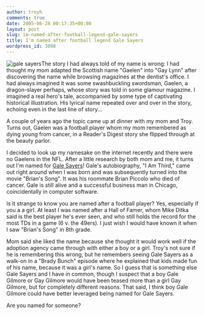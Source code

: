 ```yaml
---
author: troyh
comments: true
date: 2005-06-28 00:17:35+00:00
layout: post
slug: im-named-after-football-legend-gale-sayers
title: I'm named after football legend Gale Sayers
wordpress_id: 3098
---
```


![gale sayers](http://troyandgay.com/pix/hofsayers.jpg)The story I had always told of my name is wrong: I had thought my mom adapted the Scottish name "Gaelen" into "Gay Lynn" after discovering the name while browsing magazines at the dentist's office.  I had always imagined it was some swashbuckling swordsman, Gaelen, a dragon-slayer perhaps, whose story was told in some glamour magazine.  I imagined a real hero's tale, accompanied by some type of captivating historical illustration.  His lyrical name repeated over and over in the story, echoing even in the last line of story...

A couple of years ago the topic came up at dinner with my mom and Troy.  Turns out, Gaelen was a football player whom my mom remembered as dying young from cancer, in a Reader's Digest story she flipped through at the beauty parlor.

I decided to look up my namesake on the internet recently and there were no Gaelens in the NFL.  After a little research by both mom and me, it turns out I'm named for [Gale Sayers](http://sayers.com/sayers_meetgale.html)!  Gale's autobiography, "I Am Third," came out right around when I was born and was subsequently turned into the movie "Brian's Song".  It was his roommate Brian Piccolo who died of cancer.  Gale is still alive and a successful business man in Chicago, coincidentally in computer software.

Is it strange to know you are named after a football player? Yes, especially if you a a girl.  At least I was named after a Hall of Famer, whom Mike Ditka said is the best player he's ever seen, and who still holds the record for the most TDs in a game (6 v. the 49ers).  I just wish I would have known it when I saw "Brian's Song" in 8th grade.

Mom said she liked the name because she thought it would work well if the adoption agency came through with either a boy or a girl. Troy's not sure if he is remembering this wrong, but he remembers seeing Gale Sayers as a walk-on in a "Brady Bunch" episode where he explained that kids made fun of his name, because it was a girl's name.  So I guess that is something else Gale Sayers and I have in common, though I suspect that a boy Gale Gilmore or Gay Gilmore would have been teased more than a girl Gay Gilmore, but for completely different reasons.  That said, I think boy Gale Gilmore could have better leveraged being named for Gale Sayers.

Are you named for someone?
